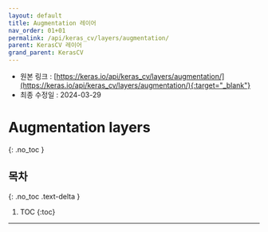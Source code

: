 ```yaml
---
layout: default
title: Augmentation 레이어
nav_order: 01+01
permalink: /api/keras_cv/layers/augmentation/
parent: KerasCV 레이어
grand_parent: KerasCV
---
```


* 원본 링크 : [https://keras.io/api/keras_cv/layers/augmentation/](https://keras.io/api/keras_cv/layers/augmentation/){:target="_blank"}
* 최종 수정일 : 2024-03-29

# Augmentation layers
{: .no_toc }

## 목차
{: .no_toc .text-delta }

1. TOC
{:toc}

---
